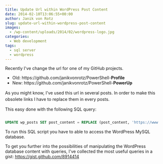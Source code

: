```yaml
---
title: Update Url within WordPress Post Content
date: 2014-02-10T13:06:55+00:00
author: Janik von Rotz
slug: update-url-within-wordpress-post-content
images:
  - /wp-content/uploads/2014/02/wordpress-logo.jpg
categories:
  - Web development
tags:
  - sql server
  - wordpress
---
```

Recently I've change the url for one of my GitHub projects.

<ul>
    <li>Old: https://github.com/janikvonrotz/PowerShell-<strong>Profile</strong></li>
    <li>New: https://github.com/janikvonrotz/PowerShell-<strong>PowerUp</strong></li>
</ul>

As you might know, I've used this url in several posts.
<span style="line-height: 1.5;">In order to make this obsolete links I have to replace them in every posts.</span>

<!--more-->

This easy done with the following SQL query:

```sql

UPDATE wp_posts SET post_content = REPLACE (post_content, 'https://www.oldsiteurl.com', 'https://www.newsiteurl.com')

```

To run this SQL script you have to able to access the WordPress MySQL database.

To get you further into the possibilities of manipulating the WordPress database content with queries, I've collected the most useful queries in a gist: <a href="https://gist.github.com/8914414">https://gist.github.com/8914414</a>